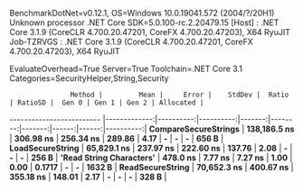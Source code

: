 
BenchmarkDotNet=v0.12.1, OS=Windows 10.0.19041.572 (2004/?/20H1)
Unknown processor
.NET Core SDK=5.0.100-rc.2.20479.15
  [Host]     : .NET Core 3.1.9 (CoreCLR 4.700.20.47201, CoreFX 4.700.20.47203), X64 RyuJIT
  Job-TZRVGS : .NET Core 3.1.9 (CoreCLR 4.700.20.47201, CoreFX 4.700.20.47203), X64 RyuJIT

EvaluateOverhead=True  Server=True  Toolchain=.NET Core 3.1  
Categories=SecurityHelper,String,Security  

                   Method |         Mean |     Error |    StdDev |  Ratio | RatioSD |  Gen 0 | Gen 1 | Gen 2 | Allocated |
------------------------- |-------------:|----------:|----------:|-------:|--------:|-------:|------:|------:|----------:|
     **CompareSecureStrings** | **138,186.5 ns** | **306.98 ns** | **256.34 ns** | **289.86** |    **4.17** |      **-** |     **-** |     **-** |     **656 B** |
         **LoadSecureString** |  **65,829.1 ns** | **237.97 ns** | **222.60 ns** | **137.76** |    **2.08** |      **-** |     **-** |     **-** |     **256 B** |
 **'Read String Characters'** |     **478.0 ns** |   **7.77 ns** |   **7.27 ns** |   **1.00** |    **0.00** | **0.1717** |     **-** |     **-** |    **1632 B** |
         **ReadSecureString** |  **70,652.3 ns** | **400.67 ns** | **355.18 ns** | **148.01** |    **2.17** |      **-** |     **-** |     **-** |     **328 B** |

